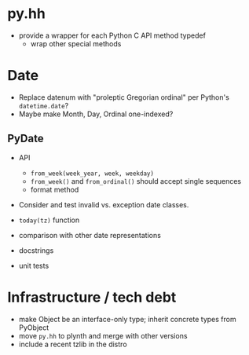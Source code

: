 # py.hh

- provide a wrapper for each Python C API method typedef
  - wrap other special methods

# Date

- Replace datenum with "proleptic Gregorian ordinal" per Python's
  `datetime.date`?
- Maybe make Month, Day, Ordinal one-indexed?

## PyDate

- API

  - `from_week(week_year, week, weekday)`
  - `from_week()` and `from_ordinal()` should accept single sequences
  - format method

- Consider and test invalid vs. exception date classes.
- `today(tz)` function
- comparison with other date representations
- docstrings
- unit tests

# Infrastructure / tech debt

- make Object be an interface-only type; inherit concrete types from PyObject
- move `py.hh` to plynth and merge with other versions
- include a recent tzlib in the distro

